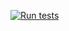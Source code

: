 [![Run tests](https://github.com/jurrezwaan/my-project/actions/workflows/run_test.yml/badge.svg)](https://github.com/jurrezwaan/my-project/actions/workflows/run_test.yml)